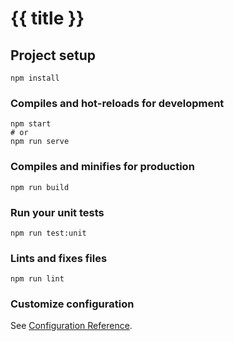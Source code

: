 # {{ title }}

## Project setup
```
npm install
```

### Compiles and hot-reloads for development
```
npm start
# or
npm run serve
```

### Compiles and minifies for production
```
npm run build
```

### Run your unit tests
```
npm run test:unit
```

### Lints and fixes files
```
npm run lint
```

### Customize configuration
See [Configuration Reference](https://cli.vuejs.org/config/).
